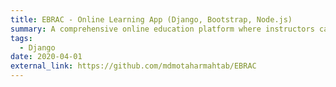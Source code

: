 ```yaml
---
title: EBRAC - Online Learning App (Django, Bootstrap, Node.js)
summary: A comprehensive online education platform where instructors can create different courses, upload course content, enrol students, see students' marks, prepare questions, take quizzes etc. Students can enrol in courses, view course contents, participate in exams and see results.
tags:
  - Django
date: 2020-04-01
external_link: https://github.com/mdmotaharmahtab/EBRAC
---
```

